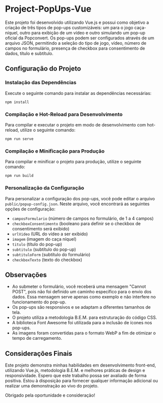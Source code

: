 # Project-PopUps-Vue

Este projeto foi desenvolvido utilizando Vue.js e possui como objetivo a criação de três tipos de pop-ups customizáveis: um para o jogo caça-níquel, outro para exibição de um vídeo e outro simulando um pop-up oficial da Popconvert. Os pop-ups podem ser configurados através de um arquivo JSON, permitindo a seleção do tipo de jogo, vídeo, número de campos no formulário, presença de checkbox para consentimento de dados, título e subtítulo.

## Configuração do Projeto

### Instalação das Dependências

Execute o seguinte comando para instalar as dependências necessárias:

```
npm install
```

### Compilação e Hot-Reload para Desenvolvimento

Para compilar e executar o projeto em modo de desenvolvimento com hot-reload, utilize o seguinte comando:

```
npm run serve
```

### Compilação e Minificação para Produção

Para compilar e minificar o projeto para produção, utilize o seguinte comando:

```
npm run build
```

### Personalização da Configuração

Para personalizar a configuração dos pop-ups, você pode editar o arquivo `public/popup-config.json`. Neste arquivo, você encontrará as seguintes opções de configuração:

- `camposFormulario` (número de campos no formulário, de 1 a 4 campos)
- `checkboxConsentimento` (booleano para definir se o checkbox de consentimento será exibido)
- `urlVideo` (URL do vídeo a ser exibido)
- `imagem` (imagem do caça níquel)
- `titulo` (título do pop-up)
- `subtitulo` (subtítulo do pop-up)
- `subtituloForm` (subtítulo do formulário)
- `checkboxTexto` (texto do checkbox)

## Observações

- Ao submeter o formulário, você receberá uma mensagem "Cannot POST", pois não foi definido um caminho específico para o envio dos dados. Essa mensagem serve apenas como exemplo e não interfere no funcionamento do pop-up.
- Os pop-ups são responsivos e se adaptam a diferentes tamanhos de tela.
- O projeto utiliza a metodologia B.E.M. para estruturação do código CSS.
- A biblioteca Font Awesome foi utilizada para a inclusão de ícones nos pop-ups.
- As imagens foram convertidas para o formato WebP a fim de otimizar o tempo de carregamento.

## Considerações Finais

Este projeto demonstra minhas habilidades em desenvolvimento front-end, utilizando Vue.js, metodologia B.E.M. e melhores práticas de design e responsividade. Espero que este trabalho possa ser avaliado de forma positiva. Estou à disposição para fornecer qualquer informação adicional ou realizar uma demonstração ao vivo do projeto.

Obrigado pela oportunidade e consideração!
